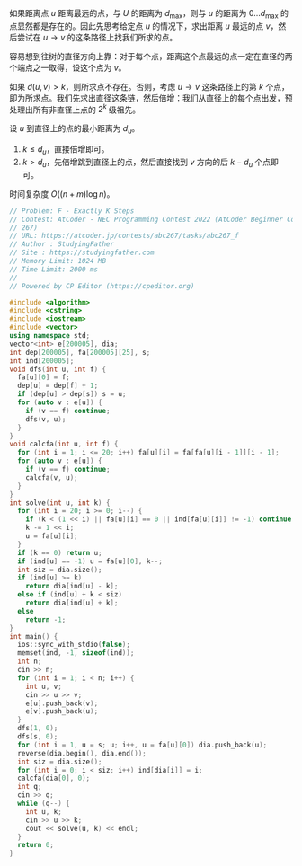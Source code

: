 如果距离点 $u$ 距离最远的点，与 $U$ 的距离为 $d_{\max}$，则与 $u$ 的距离为 $0 \ldots d_{\max}$ 的点显然都是存在的。因此先思考给定点 $u$ 的情况下，求出距离 $u$ 最远的点 $v$，然后尝试在 $u \to v$ 的这条路径上找我们所求的点。

容易想到往树的直径方向上靠：对于每个点，距离这个点最远的点一定在直径的两个端点之一取得，设这个点为 $v$。

如果 $d(u, v) > k$，则所求点不存在。否则，考虑 $u \to v$ 这条路径上的第 $k$ 个点，即为所求点。我们先求出直径这条链，然后倍增：我们从直径上的每个点出发，预处理出所有非直径上点的 $2^k$ 级祖先。

设 $u$ 到直径上的点的最小距离为 $d_u$。

1. $k \leq d_u$，直接倍增即可。
2. $k > d_u$，先倍增跳到直径上的点，然后直接找到 $v$ 方向的后 $k - d_u$ 个点即可。

时间复杂度 $O((n + m) \log n)$。

```cpp
// Problem: F - Exactly K Steps
// Contest: AtCoder - NEC Programming Contest 2022 (AtCoder Beginner Contest
// 267)
// URL: https://atcoder.jp/contests/abc267/tasks/abc267_f
// Author : StudyingFather
// Site : https://studyingfather.com
// Memory Limit: 1024 MB
// Time Limit: 2000 ms
//
// Powered by CP Editor (https://cpeditor.org)

#include <algorithm>
#include <cstring>
#include <iostream>
#include <vector>
using namespace std;
vector<int> e[200005], dia;
int dep[200005], fa[200005][25], s;
int ind[200005];
void dfs(int u, int f) {
  fa[u][0] = f;
  dep[u] = dep[f] + 1;
  if (dep[u] > dep[s]) s = u;
  for (auto v : e[u]) {
    if (v == f) continue;
    dfs(v, u);
  }
}
void calcfa(int u, int f) {
  for (int i = 1; i <= 20; i++) fa[u][i] = fa[fa[u][i - 1]][i - 1];
  for (auto v : e[u]) {
    if (v == f) continue;
    calcfa(v, u);
  }
}
int solve(int u, int k) {
  for (int i = 20; i >= 0; i--) {
    if (k < (1 << i) || fa[u][i] == 0 || ind[fa[u][i]] != -1) continue;
    k -= 1 << i;
    u = fa[u][i];
  }
  if (k == 0) return u;
  if (ind[u] == -1) u = fa[u][0], k--;
  int siz = dia.size();
  if (ind[u] >= k)
    return dia[ind[u] - k];
  else if (ind[u] + k < siz)
    return dia[ind[u] + k];
  else
    return -1;
}
int main() {
  ios::sync_with_stdio(false);
  memset(ind, -1, sizeof(ind));
  int n;
  cin >> n;
  for (int i = 1; i < n; i++) {
    int u, v;
    cin >> u >> v;
    e[u].push_back(v);
    e[v].push_back(u);
  }
  dfs(1, 0);
  dfs(s, 0);
  for (int i = 1, u = s; u; i++, u = fa[u][0]) dia.push_back(u);
  reverse(dia.begin(), dia.end());
  int siz = dia.size();
  for (int i = 0; i < siz; i++) ind[dia[i]] = i;
  calcfa(dia[0], 0);
  int q;
  cin >> q;
  while (q--) {
    int u, k;
    cin >> u >> k;
    cout << solve(u, k) << endl;
  }
  return 0;
}
```
